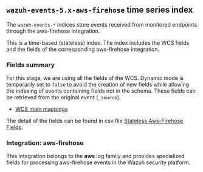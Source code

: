 ## `wazuh-events-5.x-aws-firehose` time series index

The `wazuh-events-*` indices store events received from monitored endpoints through the aws-firehose integration.

This is a time-based (stateless) index. The index includes the WCS fields and the fields of the corresponding aws-firehose integration.

### Fields summary

For this stage, we are using all the fields of the WCS. Dynamic mode is temporarily set to `false` to avoid the creation of new fields while allowing the indexing of events containing fields not in the schema. These fields can be retrieved from the original event (`_source`).

- [WCS main mappings](../../stateless/docs/fields.csv)

The detail of the fields can be found in csv file [Stateless Aws-Firehose Fields](fields.csv).

### Integration: aws-firehose

This integration belongs to the **aws** log family and provides specialized fields for processing aws-firehose events in the Wazuh security platform.
